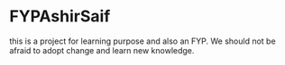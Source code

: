 # FYPAshirSaif
this is a project for learning purpose and also an FYP. 
We should not be afraid to adopt change and learn new knowledge.

